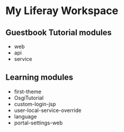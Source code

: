 # My Liferay Workspace

## Guestbook Tutorial modules
- web
- api
- service

## Learning modules
- first-theme
- OsgiTutorial
- custom-login-jsp
- user-local-service-override
- language
- portal-settings-web